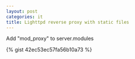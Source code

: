 ```yaml
---
layout: post
categories: it
title: Lighttpd reverse proxy with static files
---
```



Add "mod_proxy" to server.modules

{% gist 42ec53ec57fa56b10a73 %}
